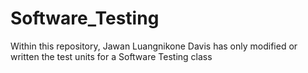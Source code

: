 # Software_Testing
Within this repository, Jawan Luangnikone Davis has only modified or written the test units for a Software Testing class
